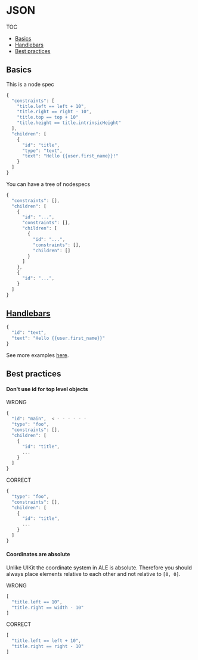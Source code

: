 
JSON
====

TOC

- [Basics](#Basics)
- [Handlebars](#Handlebars)
- [Best practices](#Best-practices)

## Basics

This is a node spec

```javascript
{
  "constraints": [
    "title.left == left + 10",
    "title.right == right - 10",
    "title.top == top + 10"
    "title.height == title.intrinsicHeight"
  ],
  "children": [
    {
      "id": "title",
      "type": "text",
      "text": "Hello {{user.first_name}}!"
    }
  ]
}
```

You can have a tree of nodespecs

```javascript
{
  "constraints": [],
  "children": [
    {
      "id": "...",
      "constraints": [],
      "children": [
        {
          "id": "...",
          "constraints": [],
          "children": []
        }
      ]
    },
    {
      "id": "...",
    }
  ]
}
```

## [Handlebars](/Documentation/HANDLEBARS.md)

```javascript
{
  "id": "text",
  "text": "Hello {{user.first_name}}"
}
```

See more examples [here](/Documentation/HANDLEBARS.md).

## Best practices

#### Don't use id for top level objects

WRONG
```javascript
{
  "id": "main",  < - - - - - -
  "type": "foo",
  "constraints": [],
  "children": [
    {
      "id": "title",
      ...
    }
  ]
}
```

CORRECT
```javascript
{
  "type": "foo",
  "constraints": [],
  "children": [
    {
      "id": "title",
      ...
    }
  ]
}
```

#### Coordinates are absolute

Unlike UIKit the coordinate system in ALE is absolute. Therefore you should always place elements relative to each other and not relative to `[0, 0]`.

WRONG
```javascript
[
  "title.left == 10",
  "title.right == width - 10"
]
```

CORRECT
```javascript
[
  "title.left == left + 10",
  "title.right == right - 10"
]
```
